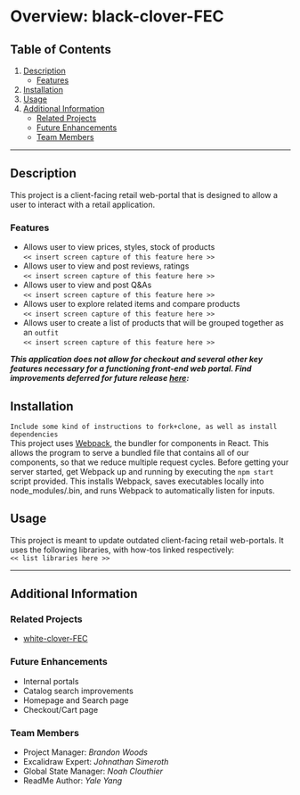 # Overview: black-clover-FEC #
## Table of Contents #
1. [Description][1]
    * [Features][1.1]
2. [Installation][2]
3. [Usage][3]
4. [Additional Information][4]
    * [Related Projects][4.1]
    * [Future Enhancements][4.2]
    * [Team Members][4.3]

---

## Description #
This project is a client-facing retail web-portal that is designed to allow a user to interact with a retail application.

### Features #
* Allows user to view prices, styles, stock of products\
`<< insert screen capture of this feature here >>`
* Allows user to view and post reviews, ratings\
`<< insert screen capture of this feature here >>`
* Allows user to view and post Q&As\
`<< insert screen capture of this feature here >>`
* Allows user to explore related items and compare products\
`<< insert screen capture of this feature here >>`
* Allows user to create a list of products that will be grouped together as an `outfit`\
`<< insert screen capture of this feature here >>`

***This application does not allow for checkout and several other key features necessary for a functioning front-end web portal. Find improvements deferred for future release [here][4]:***

## Installation #
`Include some kind of instructions to fork+clone, as well as install dependencies`\
This project uses [Webpack][webpack], the bundler for components in React. This allows the program to serve a bundled file that contains all of our components, so that we reduce multiple request cycles. 
Before getting your server started, get Webpack up and running by executing the `npm start` script provided.
This installs Webpack, saves executables locally into node_modules/.bin, and runs Webpack to automatically listen for inputs.
## Usage #
This project is meant to update outdated client-facing retail web-portals. It uses the following libraries, with how-tos linked respectively:\
`<< list libraries here >>`


---

## Additional Information

### Related Projects
* [white-clover-FEC](https://youtu.be/dQw4w9WgXcQ)

### Future Enhancements
* Internal portals
* Catalog search improvements
* Homepage and Search page
* Checkout/Cart page


### Team Members
* Project Manager: *Brandon Woods*
* Excalidraw Expert: *Johnathan Simeroth*
* Global State Manager: *Noah Clouthier*
* ReadMe Author: *Yale Yang*



[1]: https://github.com/Black-Clover-FEC/black-clover-FEC/edit/main/README.md#description
[1.1]: https://github.com/Black-Clover-FEC/black-clover-FEC/edit/main/README.md#features
[2]: https://github.com/Black-Clover-FEC/black-clover-FEC/edit/main/README.md#installation
[3]: https://github.com/Black-Clover-FEC/black-clover-FEC/edit/main/README.md#usage
[4]: https://github.com/Black-Clover-FEC/black-clover-FEC/edit/main/README.md#additional-information
[4.1]: https://github.com/Black-Clover-FEC/black-clover-FEC/edit/main/README.md#related-projects
[4.2]: https://github.com/Black-Clover-FEC/black-clover-FEC/edit/main/README.md#future-enhancements
[4.3]: https://github.com/Black-Clover-FEC/black-clover-FEC/edit/main/README.md#team-members
[webpack]: https://webpack.js.org/